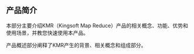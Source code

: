 ## 产品简介

本部分主要介绍KMR（Kingsoft Map Reduce）产品的相关概念、功能、优势和使用场景，并教您快速使用本产品。

产品概述部分阐释了KMR产生的背景、相关概念和组成部分。


